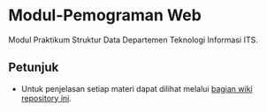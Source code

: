 # Modul-Pemograman Web
Modul Praktikum Struktur Data Departemen Teknologi Informasi ITS.

## Petunjuk 
* Untuk penjelasan setiap materi dapat dilihat melalui [bagian wiki repository ini](https://github.com/lab-kcks/Modul-Pemograman-Web/wiki).
